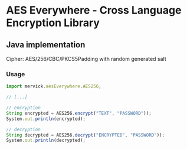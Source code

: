 # AES Everywhere - Cross Language Encryption Library

## Java implementation

Cipher: AES/256/CBC/PKCS5Padding with random generated salt

### Usage

```js
import mervick.aesEverywhere.AES256;

// [...]

// encryption
String encrypted = AES256.encrypt("TEXT", "PASSWORD"));
System.out.println(encrypted);

// decryption
String decrypted = AES256.decrypt("ENCRYPTED", "PASSWORD"));
System.out.println(decrypted);

```

